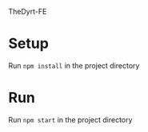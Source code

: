 TheDyrt-FE

Setup
======

Run `npm install` in the project directory

Run
======

Run `npm start` in the project directory

